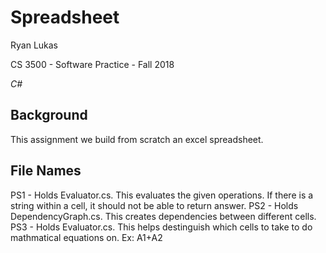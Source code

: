 Spreadsheet
==============

Ryan Lukas

CS 3500 - Software Practice - Fall 2018

*C#*

Background
------------

This assignment we build from scratch an excel spreadsheet.

File Names
------------
PS1 - Holds Evaluator.cs. This evaluates the given operations. If there is a string within a cell, it should not be able to return answer.
PS2 - Holds DependencyGraph.cs. This creates dependencies between different cells.
PS3 - Holds Evaluator.cs. This helps destinguish which cells to take to do mathmatical equations on. Ex: A1+A2


